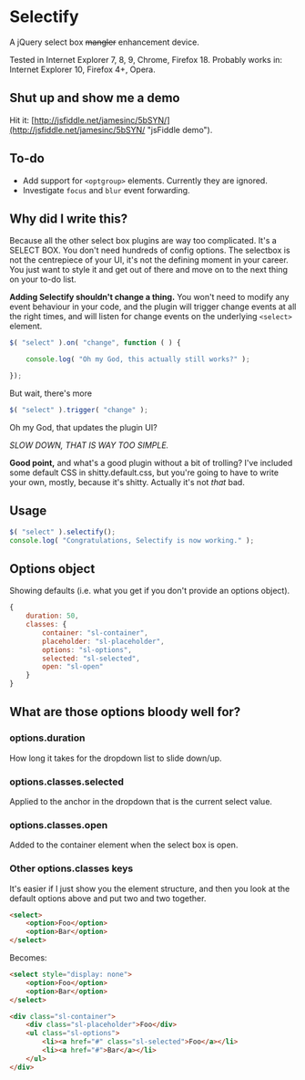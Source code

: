 # Selectify

A jQuery select box ~~mangler~~ enhancement device.

Tested in Internet Explorer 7, 8, 9, Chrome, Firefox 18.
Probably works in: Internet Explorer 10, Firefox 4+, Opera.

## Shut up and show me a demo

Hit it: [http://jsfiddle.net/jamesinc/5bSYN/](http://jsfiddle.net/jamesinc/5bSYN/ "jsFiddle demo").

## To-do

* Add support for `<optgroup>` elements. Currently they are ignored.
* Investigate `focus` and `blur` event forwarding.

## Why did I write this?

Because all the other select box plugins are way too complicated. It's a SELECT BOX.
You don't need hundreds of config options. The selectbox is not the centrepiece of your
UI, it's not the defining moment in your career. You just want to style it and get out of
there and move on to the next thing on your to-do list.

**Adding Selectify shouldn't change a thing.** You won't need to modify any event behaviour
in your code, and the plugin will trigger change events at all the right times, and
will listen for change events on the underlying `<select>` element.

```javascript
$( "select" ).on( "change", function ( ) {

	console.log( "Oh my God, this actually still works?" );

});
```

But wait, there's more

```javascript
$( "select" ).trigger( "change" );
```

Oh my God, that updates the plugin UI?

*SLOW DOWN, THAT IS WAY TOO SIMPLE.*

**Good point,** and what's a good plugin without a bit of trolling? I've included some
default CSS in shitty.default.css, but you're going to have to write your own, mostly,
because it's shitty. Actually it's not *that* bad.

## Usage

```javascript
$( "select" ).selectify();
console.log( "Congratulations, Selectify is now working." );
```

## Options object

Showing defaults (i.e. what you get if you don't provide an options object).

```javascript
{
	duration: 50,
	classes: {
		container: "sl-container",
		placeholder: "sl-placeholder",
		options: "sl-options",
		selected: "sl-selected",
		open: "sl-open"
	}
}
```

## What are those options bloody well for?

### options.duration

How long it takes for the dropdown list to slide down/up.


### options.classes.selected

Applied to the anchor in the dropdown that is the current select value.


### options.classes.open

Added to the container element when the select box is open.


### Other options.classes keys

It's easier if I just show you the element structure, and then you look at
the default options above and put two and two together.

```html
<select>
	<option>Foo</option>
	<option>Bar</option>
</select>
```

Becomes:

```html
<select style="display: none">
	<option>Foo</option>
	<option>Bar</option>
</select>

<div class="sl-container">
	<div class="sl-placeholder">Foo</div>
	<ul class="sl-options">
		<li><a href="#" class="sl-selected">Foo</a></li>
		<li><a href="#">Bar</a></li>
	</ul>
</div>
```
